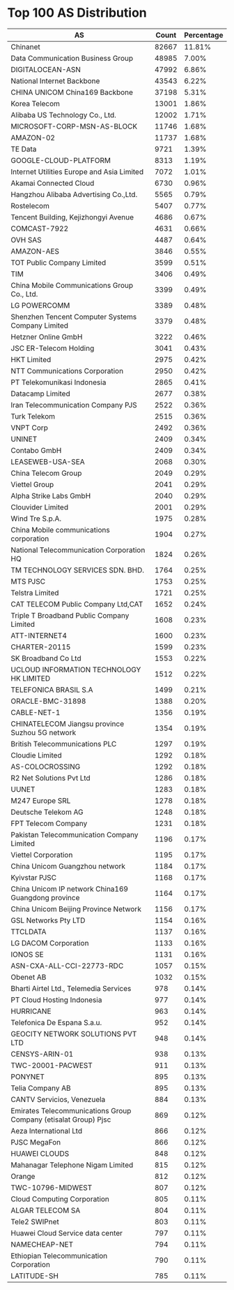 # Top 100 AS Distribution
| AS | Count | Percentage |
|----|----|----|
| Chinanet | 82667 | 11.81% |
| Data Communication Business Group | 48985 | 7.00% |
| DIGITALOCEAN-ASN | 47992 | 6.86% |
| National Internet Backbone | 43543 | 6.22% |
| CHINA UNICOM China169 Backbone | 37198 | 5.31% |
| Korea Telecom | 13001 | 1.86% |
| Alibaba US Technology Co., Ltd. | 12002 | 1.71% |
| MICROSOFT-CORP-MSN-AS-BLOCK | 11746 | 1.68% |
| AMAZON-02 | 11737 | 1.68% |
| TE Data | 9721 | 1.39% |
| GOOGLE-CLOUD-PLATFORM | 8313 | 1.19% |
| Internet Utilities Europe and Asia Limited | 7072 | 1.01% |
| Akamai Connected Cloud | 6730 | 0.96% |
| Hangzhou Alibaba Advertising Co.,Ltd. | 5565 | 0.79% |
| Rostelecom | 5407 | 0.77% |
| Tencent Building, Kejizhongyi Avenue | 4686 | 0.67% |
| COMCAST-7922 | 4631 | 0.66% |
| OVH SAS | 4487 | 0.64% |
| AMAZON-AES | 3846 | 0.55% |
| TOT Public Company Limited | 3599 | 0.51% |
| TIM | 3406 | 0.49% |
| China Mobile Communications Group Co., Ltd. | 3399 | 0.49% |
| LG POWERCOMM | 3389 | 0.48% |
| Shenzhen Tencent Computer Systems Company Limited | 3379 | 0.48% |
| Hetzner Online GmbH | 3222 | 0.46% |
| JSC ER-Telecom Holding | 3041 | 0.43% |
| HKT Limited | 2975 | 0.42% |
| NTT Communications Corporation | 2950 | 0.42% |
| PT Telekomunikasi Indonesia | 2865 | 0.41% |
| Datacamp Limited | 2677 | 0.38% |
| Iran Telecommunication Company PJS | 2522 | 0.36% |
| Turk Telekom | 2515 | 0.36% |
| VNPT Corp | 2492 | 0.36% |
| UNINET | 2409 | 0.34% |
| Contabo GmbH | 2409 | 0.34% |
| LEASEWEB-USA-SEA | 2068 | 0.30% |
| China Telecom Group | 2049 | 0.29% |
| Viettel Group | 2041 | 0.29% |
| Alpha Strike Labs GmbH | 2040 | 0.29% |
| Clouvider Limited | 2001 | 0.29% |
| Wind Tre S.p.A. | 1975 | 0.28% |
| China Mobile communications corporation | 1904 | 0.27% |
| National Telecommunication Corporation HQ | 1824 | 0.26% |
| TM TECHNOLOGY SERVICES SDN. BHD. | 1764 | 0.25% |
| MTS PJSC | 1753 | 0.25% |
| Telstra Limited | 1721 | 0.25% |
| CAT TELECOM Public Company Ltd,CAT | 1652 | 0.24% |
| Triple T Broadband Public Company Limited | 1608 | 0.23% |
| ATT-INTERNET4 | 1600 | 0.23% |
| CHARTER-20115 | 1599 | 0.23% |
| SK Broadband Co Ltd | 1553 | 0.22% |
| UCLOUD INFORMATION TECHNOLOGY HK LIMITED | 1512 | 0.22% |
| TELEFONICA BRASIL S.A | 1499 | 0.21% |
| ORACLE-BMC-31898 | 1388 | 0.20% |
| CABLE-NET-1 | 1356 | 0.19% |
| CHINATELECOM Jiangsu province Suzhou 5G network | 1354 | 0.19% |
| British Telecommunications PLC | 1297 | 0.19% |
| Cloudie Limited | 1292 | 0.18% |
| AS-COLOCROSSING | 1292 | 0.18% |
| R2 Net Solutions Pvt Ltd | 1286 | 0.18% |
| UUNET | 1283 | 0.18% |
| M247 Europe SRL | 1278 | 0.18% |
| Deutsche Telekom AG | 1248 | 0.18% |
| FPT Telecom Company | 1231 | 0.18% |
| Pakistan Telecommunication Company Limited | 1196 | 0.17% |
| Viettel Corporation | 1195 | 0.17% |
| China Unicom Guangzhou network | 1184 | 0.17% |
| Kyivstar PJSC | 1168 | 0.17% |
| China Unicom IP network China169 Guangdong province | 1164 | 0.17% |
| China Unicom Beijing Province Network | 1156 | 0.17% |
| GSL Networks Pty LTD | 1154 | 0.16% |
| TTCLDATA | 1137 | 0.16% |
| LG DACOM Corporation | 1133 | 0.16% |
| IONOS SE | 1131 | 0.16% |
| ASN-CXA-ALL-CCI-22773-RDC | 1057 | 0.15% |
| Obenet AB | 1032 | 0.15% |
| Bharti Airtel Ltd., Telemedia Services | 978 | 0.14% |
| PT Cloud Hosting Indonesia | 977 | 0.14% |
| HURRICANE | 963 | 0.14% |
| Telefonica De Espana S.a.u. | 952 | 0.14% |
| GEOCITY NETWORK SOLUTIONS PVT LTD | 948 | 0.14% |
| CENSYS-ARIN-01 | 938 | 0.13% |
| TWC-20001-PACWEST | 911 | 0.13% |
| PONYNET | 895 | 0.13% |
| Telia Company AB | 895 | 0.13% |
| CANTV Servicios, Venezuela | 884 | 0.13% |
| Emirates Telecommunications Group Company (etisalat Group) Pjsc | 869 | 0.12% |
| Aeza International Ltd | 866 | 0.12% |
| PJSC MegaFon | 866 | 0.12% |
| HUAWEI CLOUDS | 848 | 0.12% |
| Mahanagar Telephone Nigam Limited | 815 | 0.12% |
| Orange | 812 | 0.12% |
| TWC-10796-MIDWEST | 807 | 0.12% |
| Cloud Computing Corporation | 805 | 0.11% |
| ALGAR TELECOM SA | 804 | 0.11% |
| Tele2 SWIPnet | 803 | 0.11% |
| Huawei Cloud Service data center | 797 | 0.11% |
| NAMECHEAP-NET | 794 | 0.11% |
| Ethiopian Telecommunication Corporation | 790 | 0.11% |
| LATITUDE-SH | 785 | 0.11% |
